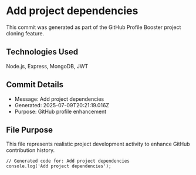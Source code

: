 # Add project dependencies

This commit was generated as part of the GitHub Profile Booster project cloning feature.

## Technologies Used
Node.js, Express, MongoDB, JWT

## Commit Details
- Message: Add project dependencies
- Generated: 2025-07-09T20:21:19.016Z
- Purpose: GitHub profile enhancement

## File Purpose
This file represents realistic project development activity to enhance GitHub contribution history.

```
// Generated code for: Add project dependencies
console.log('Add project dependencies');
```
